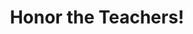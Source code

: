 ---
pid: WS38
title: Honor the Teachers!
location_transcription: School District of Philadelphia Admin Building
zipcode: '19106'
outside_phl: 
neighborhood: Society Hill,Old City
age: 
age_range: 
instagram: 
image_file_name: WS_38.jpg
proposal_transcription: Honor the teachers! Without teachers there would be no leaders!!
topic: Education
topic_summary: '0'
type: Other No Form
keywords_other: 
credit: "#education"
image_labels: 
twitter: 
facebook: 
permalink: "/monuments/ws38/"
layout: item-page
---